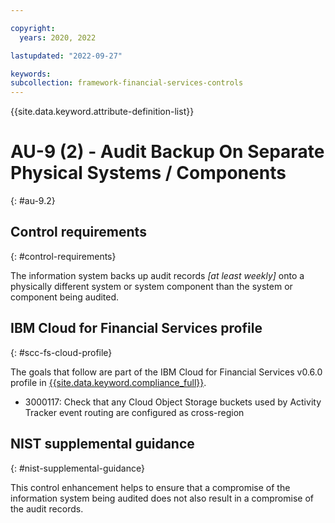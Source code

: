 ```yaml
---

copyright:
  years: 2020, 2022

lastupdated: "2022-09-27"

keywords: 
subcollection: framework-financial-services-controls
---
```


{{site.data.keyword.attribute-definition-list}}

         
# AU-9 (2) - Audit Backup On Separate Physical Systems / Components
{: #au-9.2}

## Control requirements
{: #control-requirements}

The information system backs up audit records _[at least weekly]_ onto a physically different system or system component than the system or component being audited.

## IBM Cloud for Financial Services profile
{: #scc-fs-cloud-profile}

The goals that follow are part of the IBM Cloud for Financial Services v0.6.0 profile in [{{site.data.keyword.compliance_full}}](/docs/security-compliance?topic=security-compliance-getting-started).

- 3000117: Check that any Cloud Object Storage buckets used by Activity Tracker event routing are configured as cross-region

## NIST supplemental guidance
{: #nist-supplemental-guidance}

This control enhancement helps to ensure that a compromise of the information system being audited does not also result in a compromise of the audit records.




